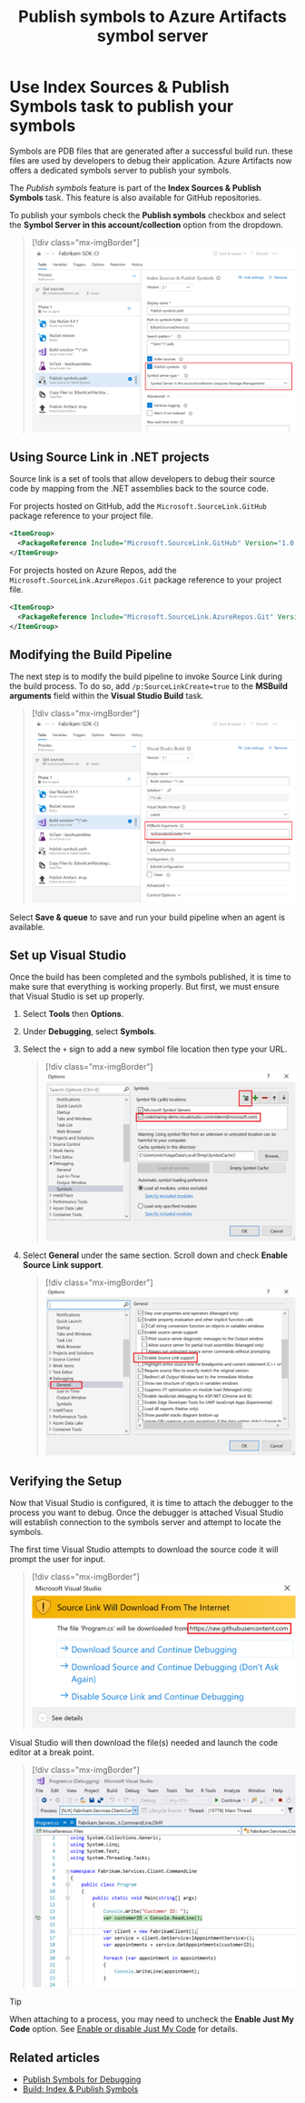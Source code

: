 ﻿---
title: Publish symbols to Azure Artifacts symbol server
description: Using Index Sources & Publish Symbols task to publish  symbols to Azure Artifacts symbols server
ms.technology: devops-artifacts
ms.assetid: 3cb56371-3ef2-4bd9-871b-ec6cfa93bedf
ms.date: 10/29/2020
ms.topic: conceptual
monikerRange: '>= tfs-2017'
---

# Use Index Sources & Publish Symbols task to publish your symbols

Symbols are PDB files that are generated after a successful build run. these files are used by developers to debug their application. Azure Artifacts now offers a dedicated symbols server to publish your symbols. 

The _Publish symbols_ feature is part of the **Index Sources & Publish Symbols** task. This feature is also available for GitHub repositories.

To publish your symbols check the **Publish symbols** checkbox and select the **Symbol Server in this account/collection** option from the dropdown.

> [!div class="mx-imgBorder"] 
> ![Symbol server type in the publish symbols path task](media/publish-symbols-task-classic.png)

## Using Source Link in .NET projects

Source link is a set of tools that allow developers to debug their source code by mapping from the .NET assemblies back to the source code.

For projects hosted on GitHub, add the `Microsoft.SourceLink.GitHub` package reference to your project file.

```xml
<ItemGroup>
  <PackageReference Include="Microsoft.SourceLink.GitHub" Version="1.0.0" PrivateAssets="All"/>
</ItemGroup>
```

For projects hosted on Azure Repos, add the `Microsoft.SourceLink.AzureRepos.Git` package reference to your project file.

```xml
<ItemGroup>
  <PackageReference Include="Microsoft.SourceLink.AzureRepos.Git" Version="1.0.0" PrivateAssets="All"/>
</ItemGroup>
```

## Modifying the Build Pipeline

The next step is to modify the build pipeline to invoke Source Link during the build process. To do so, add `/p:SourceLinkCreate=true` to the **MSBuild arguments** field within the **Visual Studio Build** task.

> [!div class="mx-imgBorder"] 
> ![MSBuild arguments in the build solution task](media/build-solution-task-classic.png)

Select **Save & queue** to save and run your build pipeline when an agent is available.

## Set up Visual Studio

Once the build has been completed and the symbols published, it is time to make sure that everything is working properly. But first, we must ensure that Visual Studio is set up properly.

1. Select **Tools** then **Options**.

1. Under **Debugging**, select **Symbols**.

1. Select the `+` sign to add a new symbol file location then type your URL.

    > [!div class="mx-imgBorder"]
    > ![Adding organization to the list of symbol locations](media/symbols-location.png)

1. Select **General** under the same section. Scroll down and check **Enable Source Link support**.

    > [!div class="mx-imgBorder"]
    > ![Enable source link support](media/enable-source-link-support.png)

## Verifying the Setup

Now that Visual Studio is configured, it is time to attach the debugger to the process you want to debug. Once the debugger is attached Visual Studio will establish connection to the symbols server and attempt to locate the symbols.

The first time Visual Studio attempts to download the source code it will prompt the user for input.

> [!div class="mx-imgBorder"]
> ![download symbols from GitHub confirmation window](media/download-symbols-confirmation.png)

Visual Studio will then download the file(s) needed and launch the code editor at a break point.

> [!div class="mx-imgBorder"]
> ![Debugging in Visual Studio](media/debugging-in-visual-studio.png)

> [!TIP]
> When attaching to a process, you may need to uncheck the **Enable Just My Code** option. See [Enable or disable Just My Code](/visualstudio/debugger/just-my-code) for details.

## Related articles

- [Publish Symbols for Debugging](/azure/devops/pipelines/symbols/)
- [Build: Index & Publish Symbols](/azure/devops/pipelines/tasks/build/index-sources-publish-symbols)
